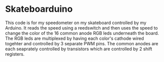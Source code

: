 Skateboarduino
==============
This code is for my speedometer on my skateboard controlled by my Arduino. It reads the speed using a reedswitch and then uses the speed to change the color of the 16 common anode RGB leds underneath the board.
The RGB leds are multiplexed by having each color's cathode wired togehter and controlled by 3 separate PWM pins. The common anodes are each seaprately controlled by transistors which are controlled by 2 shift registers.
